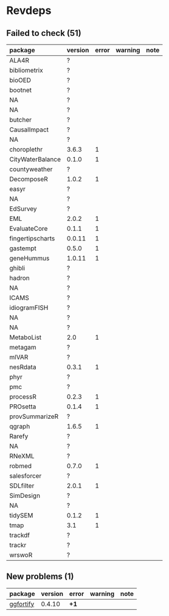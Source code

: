 # Revdeps

## Failed to check (51)

|package          |version |error |warning |note |
|:----------------|:-------|:-----|:-------|:----|
|ALA4R            |?       |      |        |     |
|bibliometrix     |?       |      |        |     |
|bioOED           |?       |      |        |     |
|bootnet          |?       |      |        |     |
|NA               |?       |      |        |     |
|NA               |?       |      |        |     |
|butcher          |?       |      |        |     |
|CausalImpact     |?       |      |        |     |
|NA               |?       |      |        |     |
|choroplethr      |3.6.3   |1     |        |     |
|CityWaterBalance |0.1.0   |1     |        |     |
|countyweather    |?       |      |        |     |
|DecomposeR       |1.0.2   |1     |        |     |
|easyr            |?       |      |        |     |
|NA               |?       |      |        |     |
|EdSurvey         |?       |      |        |     |
|EML              |2.0.2   |1     |        |     |
|EvaluateCore     |0.1.1   |1     |        |     |
|fingertipscharts |0.0.11  |1     |        |     |
|gastempt         |0.5.0   |1     |        |     |
|geneHummus       |1.0.11  |1     |        |     |
|ghibli           |?       |      |        |     |
|hadron           |?       |      |        |     |
|NA               |?       |      |        |     |
|ICAMS            |?       |      |        |     |
|idiogramFISH     |?       |      |        |     |
|NA               |?       |      |        |     |
|NA               |?       |      |        |     |
|MetaboList       |2.0     |1     |        |     |
|metagam          |?       |      |        |     |
|mlVAR            |?       |      |        |     |
|nesRdata         |0.3.1   |1     |        |     |
|phyr             |?       |      |        |     |
|pmc              |?       |      |        |     |
|processR         |0.2.3   |1     |        |     |
|PROsetta         |0.1.4   |1     |        |     |
|provSummarizeR   |?       |      |        |     |
|qgraph           |1.6.5   |1     |        |     |
|Rarefy           |?       |      |        |     |
|NA               |?       |      |        |     |
|RNeXML           |?       |      |        |     |
|robmed           |0.7.0   |1     |        |     |
|salesforcer      |?       |      |        |     |
|SDLfilter        |2.0.1   |1     |        |     |
|SimDesign        |?       |      |        |     |
|NA               |?       |      |        |     |
|tidySEM          |0.1.2   |1     |        |     |
|tmap             |3.1     |1     |        |     |
|trackdf          |?       |      |        |     |
|trackr           |?       |      |        |     |
|wrswoR           |?       |      |        |     |

## New problems (1)

|package                            |version |error  |warning |note |
|:----------------------------------|:-------|:------|:-------|:----|
|[ggfortify](problems.md#ggfortify) |0.4.10  |__+1__ |        |     |


